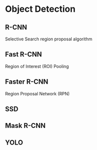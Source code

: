 # Object Detection

## R-CNN

Selective Search region proposal algorithm

## Fast R-CNN

Region of Interest (ROI) Pooling

## Faster R-CNN

Region Proposal Network (RPN)

## SSD

## Mask R-CNN

## YOLO


